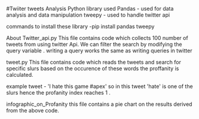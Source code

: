#Twiiter tweets Analysis
Python library used 
Pandas - used for data analysis and data manipulation
tweepy - used to handle twitter api

commands to install these library
-pip install pandas tweepy


About 
Twitter_api.py
This file contains code which collects 100 number of tweets from using twitter Api.
We can filter the search by modifying the query variable . writing a query works the same as writing queries in twitter


tweet.py 
This file contains code which reads the tweets and search for specific slurs based on the occurence of these words the proffanity is calculated.

example tweet - 'I hate this game #apex'
so in this tweet 'hate' is one of the slurs hence the profanity index reaches 1 .


infographic_on_Profanity
this file contains a pie chart on the results derived from the above code.
